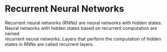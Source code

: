 # Recurrent Neural Networks

Recurrent neural networks (RNNs) are neural networks with hidden states. \
Neural networks with hidden states based on recurrent computation are named \
recurrent neural networks. Layers that perform the computation of hidden \
states in RNNs are called recurrent layers.

